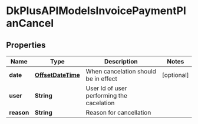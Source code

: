 
# DkPlusAPIModelsInvoicePaymentPlanCancel

## Properties
Name | Type | Description | Notes
------------ | ------------- | ------------- | -------------
**date** | [**OffsetDateTime**](OffsetDateTime.md) | When cancelation should be in effect |  [optional]
**user** | **String** | User Id of user performing the cacelation | 
**reason** | **String** | Reason for cancellation | 



